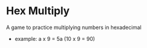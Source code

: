 # Hex Multiply
A game to practice multiplying numbers in hexadecimal
* example: a x 9 = 5a (10 x 9 = 90)
